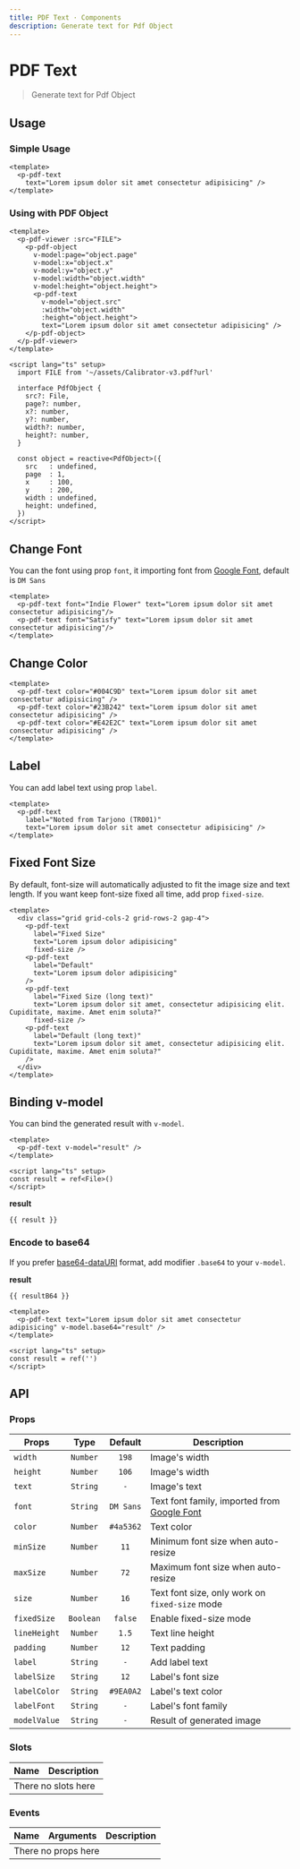 ```yaml
---
title: PDF Text · Components
description: Generate text for Pdf Object
---
```


<script setup>
  import pPdfText from './PdfText.vue'
  import pPdfViewer from '../pdf-viewer/PdfViewer.vue'
  import pPdfObject from '../pdf-object/PdfObject.vue'
  import { reactive, ref } from 'vue'
  import FILE from '../../public/assets/pdf/Calibrator-v3.pdf?url'

  const result    = ref()
  const resultB64 = ref()

  const object1 = reactive({
    src   : undefined,
    page  : 1,
    x     : 100,
    y     : 200,
    width : undefined,
    height: undefined,
  })
</script>

# PDF Text

> Generate text for Pdf Object

## Usage

### Simple Usage

<preview class="flex-col !bg-base-white">
  <p-pdf-text
    text="Lorem ipsum dolor sit amet consectetur adipisicing" />
</preview>

```vue
<template>
  <p-pdf-text
    text="Lorem ipsum dolor sit amet consectetur adipisicing" />
</template>
```

### Using with PDF Object

<preview>
  <p-pdf-viewer :src="FILE">
    <p-pdf-object
      v-model:page="object1.page"
      v-model:x="object1.x"
      v-model:y="object1.y"
      v-model:width="object1.width"
      v-model:height="object1.height">
      <p-pdf-text
        v-model.base64="object1.src"
        :width="object1.width"
        :height="object1.height"
        text="Lorem ipsum dolor sit amet consectetur adipisicing" />
    </p-pdf-object>
  </p-pdf-viewer>
</preview>

```vue
<template>
  <p-pdf-viewer :src="FILE">
    <p-pdf-object
      v-model:page="object.page"
      v-model:x="object.x"
      v-model:y="object.y"
      v-model:width="object.width"
      v-model:height="object.height">
      <p-pdf-text
        v-model="object.src"
        :width="object.width"
        :height="object.height">
        text="Lorem ipsum dolor sit amet consectetur adipisicing" />
    </p-pdf-object>
  </p-pdf-viewer>
</template>

<script lang="ts" setup>
  import FILE from '~/assets/Calibrator-v3.pdf?url'

  interface PdfObject {
    src?: File,
    page?: number,
    x?: number,
    y?: number,
    width?: number,
    height?: number,
  }

  const object = reactive<PdfObject>({
    src   : undefined,
    page  : 1,
    x     : 100,
    y     : 200,
    width : undefined,
    height: undefined,
  })
</script>
```

## Change Font

You can the font using prop `font`, it importing font from [Google Font][google-font], default is `DM Sans`

<preview class="flex-col !bg-base-white">
  <p-pdf-text font="Indie Flower" text="Lorem ipsum dolor sit amet consectetur adipisicing"/>
  <p-pdf-text font="Satisfy" text="Lorem ipsum dolor sit amet consectetur adipisicing"/>
</preview>

```vue
<template>
  <p-pdf-text font="Indie Flower" text="Lorem ipsum dolor sit amet consectetur adipisicing"/>
  <p-pdf-text font="Satisfy" text="Lorem ipsum dolor sit amet consectetur adipisicing"/>
</template>
```

## Change Color

<preview class="flex-col !bg-base-white">
  <p-pdf-text color="#004C9D" text="Lorem ipsum dolor sit amet consectetur adipisicing" />
  <p-pdf-text color="#23B242" text="Lorem ipsum dolor sit amet consectetur adipisicing" />
  <p-pdf-text color="#E42E2C" text="Lorem ipsum dolor sit amet consectetur adipisicing" />
</preview>

```vue
<template>
  <p-pdf-text color="#004C9D" text="Lorem ipsum dolor sit amet consectetur adipisicing" />
  <p-pdf-text color="#23B242" text="Lorem ipsum dolor sit amet consectetur adipisicing" />
  <p-pdf-text color="#E42E2C" text="Lorem ipsum dolor sit amet consectetur adipisicing" />
</template>
```

## Label

You can add label text using prop `label`.

<preview class="flex-col !bg-base-white">
  <p-pdf-text
    label="Noted from Tarjono (TR001)"
    text="Lorem ipsum dolor sit amet consectetur adipisicing" />
  <p-pdf-text
    label="Noted from Tarjono (TR001)"
    text="Lorem ipsum dolor sit amet consectetur adipisicing" />
</preview>

```vue
<template>
  <p-pdf-text
    label="Noted from Tarjono (TR001)"
    text="Lorem ipsum dolor sit amet consectetur adipisicing" />
</template>
```

## Fixed Font Size

By default, font-size will automatically adjusted to fit the image size and text length.
If you want keep font-size fixed all time, add prop `fixed-size`.

<preview class="!bg-base-white">
  <div class="grid grid-cols-2 grid-rows-2 gap-4">
    <p-pdf-text
      label="Fixed Size"
      text="Lorem ipsum dolor adipisicing"
      fixed-size />
    <p-pdf-text
      label="Default"
      text="Lorem ipsum dolor adipisicing"
    />
    <p-pdf-text
      label="Fixed Size (long text)"
      text="Lorem ipsum dolor sit amet, consectetur adipisicing elit. Cupiditate, maxime. Amet enim soluta?"
      fixed-size />
    <p-pdf-text
      label="Default (long text)"
      text="Lorem ipsum dolor sit amet, consectetur adipisicing elit. Cupiditate, maxime. Amet enim soluta?"
    />
  </div>
</preview>

```vue
<template>
  <div class="grid grid-cols-2 grid-rows-2 gap-4">
    <p-pdf-text
      label="Fixed Size"
      text="Lorem ipsum dolor adipisicing"
      fixed-size />
    <p-pdf-text
      label="Default"
      text="Lorem ipsum dolor adipisicing"
    />
    <p-pdf-text
      label="Fixed Size (long text)"
      text="Lorem ipsum dolor sit amet, consectetur adipisicing elit. Cupiditate, maxime. Amet enim soluta?"
      fixed-size />
    <p-pdf-text
      label="Default (long text)"
      text="Lorem ipsum dolor sit amet, consectetur adipisicing elit. Cupiditate, maxime. Amet enim soluta?"
    />
  </div>
</template>
```

## Binding v-model

You can bind the generated result with `v-model`.

<preview class="flex-col !bg-base-white">
  <p-pdf-text text="Lorem ipsum dolor sit amet consectetur adipisicing" v-model="result" />
</preview>

```vue
<template>
  <p-pdf-text v-model="result" />
</template>

<script lang="ts" setup>
const result = ref<File>()
</script>
```

**result**

<pre class="truncate"><code>{{ result }}</code></pre>

### Encode to base64

If you prefer [base64-dataURI][data-uri] format, add modifier `.base64` to your `v-model`.

<preview class="flex-col !bg-base-white">
  <p-pdf-text text="Lorem ipsum dolor sit amet consectetur adipisicing" v-model.base64="resultB64" />
</preview>

**result**

<pre class="truncate"><code>{{ resultB64 }}</code></pre>

```vue
<template>
  <p-pdf-text text="Lorem ipsum dolor sit amet consectetur adipisicing" v-model.base64="result" />
</template>

<script lang="ts" setup>
const result = ref('')
</script>
```
## API

### Props

| Props        |   Type    |  Default  | Description                                                |
|--------------|:---------:|:---------:|------------------------------------------------------------|
| `width`      | `Number`  |   `198`   | Image's width                                              |
| `height`     | `Number`  |   `106`   | Image's width                                              |
| `text`       | `String`  |    `-`    | Image's text                                               |
| `font`       | `String`  | `DM Sans` | Text font family, imported from [Google Font][google-font] |
| `color`      | `Number`  | `#4a5362` | Text color                                                 |
| `minSize`    | `Number`  |   `11`    | Minimum font size when auto-resize                         |
| `maxSize`    | `Number`  |   `72`    | Maximum font size when auto-resize                         |
| `size`       | `Number`  |   `16`    | Text font size, only work on `fixed-size` mode             |
| `fixedSize`  | `Boolean` |  `false`  | Enable fixed-size mode                                     |
| `lineHeight` | `Number`  |   `1.5`   | Text line height                                           |
| `padding`    | `Number`  |   `12`    | Text padding                                               |
| `label`      | `String`  |    `-`    | Add label text                                             |
| `labelSize`  | `String`  |   `12`    | Label's font size                                          |
| `labelColor` | `String`  | `#9EA0A2` | Label's text color                                         |
| `labelFont`  | `String`  |    `-`    | Label's font family                                        |
| `modelValue` | `String`  |    `-`    | Result of generated image                                  |

### Slots

<table>
  <thead>
    <tr>
      <th>Name</th>
      <th>Description</th>
    </tr>
  </thead>
  <tbody>
    <tr>
      <td colspan="2" class="text-center">There no slots here</td>
    </tr>
  </tbody>
</table>

### Events

<table>
  <thead>
    <tr>
      <th>Name</th>
      <th>Arguments</th>
      <th>Description</th>
    </tr>
  </thead>
  <tbody>
    <tr>
      <td colspan="3" class="text-center">There no props here</td>
    </tr>
  </tbody>
</table>

[google-font]: https://fonts.google.com/
[data-uri]: https://en.wikipedia.org/wiki/Data_URI_scheme
